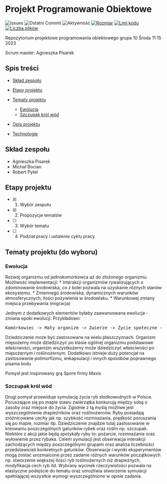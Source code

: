 # Projekt Programowanie Obiektowe
<p>
<a><img src="https://img.shields.io/github/issues/MikeStork/ProjektProgramowanieObiektowe" alt="issues"></a>
<a><img src="https://img.shields.io/github/last-commit/MikeStork/ProjektProgramowanieObiektowe?color=%2300BD00&label=Ostatni%20commit&logo=git" alt="Ostatni Commit"></a>
<a><img src="https://img.shields.io/github/commit-activity/w/MikeStork/ProjektProgramowanieObiektowe?color=%2300BD00&label=Aktywno%C5%9B%C4%87&logo=Git&logoColor=%FFF" alt="Aktywność"></a>
<a download href="https://github.com/MikeStork/ProjektProgramowanieObiektowe"><img src="https://img.shields.io/github/repo-size/MikeStork/ProjektProgramowanieObiektowe?label=Rozmiar&logo=GitHub&logoColor=%FFF" alt="Rozmiar"></a>
<a download href="https://github.com/MikeStork/ProjektProgramowanieObiektowe"><img src="https://img.shields.io/tokei/lines/github/MikeStork/ProjektProgramowanieObiektowe?label=Linii%20kodu" alt="Linii kodu"></a>
<a download href="https://github.com/MikeStork/ProjektProgramowanieObiektowe"><img src="https://img.shields.io/github/directory-file-count/MikeStork/ProjektProgramowanieObiektowe?label=Liczba%20plik%C3%B3w" alt="Liczba plików"></a>

</p>
<p>
  Repozytorium projektowe programowania obiektowego grupa 10 Środa 11:15 2023
</p>
<p>
Scrum master: Agnieszka Pisarek
</p>

## Spis treści
* [Skład zespołu](#Skład-zespołu)
* [Etapy projektu](#Etapy-projektu)
* [Tematy projektu](#Tematy-projektu)
  * [Ewolucja](#Ewolucja)
  * [Szczupak król wód](#Szczupak-król-wód)

* [Opis projektu](#Opis-projektu)
* [Technologie](#Technologie)
## Skład zespołu
* Agnieszka Pisarek
* Michał Bocian
* Robert Pytel

## Etapy projektu
- [x] 1. Wybór zespołu
- [x] 2. Propozycje tematów
- [ ] 3. Wybór tematu
- [ ] 4. Podział pracy i ustalenie cyklu pracy

## Tematy projektu (do wyboru)

### Ewolucja
<p>Rozwój organizmu od jednokomórkowca aż do złożonego organizmu. 
  Możliwość implementacji: 
  * Interakcji organizmów rywalizujących o zdominowanie środowiska, co z kolei pozwala na uzyskanie różnych stanów ekosystemu. 
  * Zmiennego środowiska, dynamicznych warunków atmosferycznych, ilości pożywienia w środowisku.
  * Warunkowej zmiany miejsca przebywania (migracja)
</p>
<p>
  Jednym z dodatkowych elementów byłaby zaawansowana ewolucja - zmiana epoki ewolucji. 
  Przykładowo:
    <pre>Komórkowiec -> Mały organizm -> Zwierze -> Życie społeczne -> Cywilizacja</pre>
</p>
</hr>
<p>
Dziedziczenie może być zastosowane na wielu płaszczyznach. Organizm mięsożerny może dziedziczyć po klasie ogólnej organizmu podstawowe właściwości, organizm wszystkożerny może dziedziczyć właściwości po mięsożernym i roślinożernym. Dodatkowo istnieje duży potencjał na zastosowanie polimorfizmu, enkapsulacji i innych sposobów poprawnego pisania kodu
</p>
<p>Pomysł jest inspirowany grą Spore firmy Maxis</p>

### Szczupak król wód
<p>Drugi pomysł przewiduje symulację życia ryb słodkowodnych w Polsce. Poruszające się po mapie stawu zwierzątka konkurują między sobą o zasoby oraz miejsce do życia. Zgodnie z tą myślą możliwe jest wyszczególnienie drapieżników oraz roślinożerców. Ryby posiadają zróżnicowane cechy jak np. szybkość rozmnażania, prędkość poruszania się po mapie, rozmiar itp. Dziedziczenie znajdzie tutaj zastosowanie w kreowaniu poszczególnych gatunków rybek oraz roślin np. szczupak. Niektóre z akcji jakie będą spotykały ryby to: pożarcie, rozmnażanie oraz wyłowienie przez rybaka. Celem symulacji jest obserwacja interakcji zachodzących między poszczególnymi grupami oraz analiza liczebności przedstawicieli konkretnych gatunków. Obserwacje i wyniki eksperymentów mogą zostać urozmaicone przez zadanie różnych warunków początkowych np. stworzenie większej ilości ryb roślinożernych niż drapieżnych, modyfikacja cech ryb itd. Wybrany wycinek rzeczywistości pozwala na elastyczne podejście do tematu oraz umożliwia stworzenie symulacji spełniającej wszystkie wymogi wyszczególnione w opisie zadania.</p>
<p></p>
 </p>

